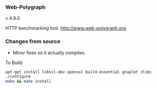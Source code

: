 ### Web-Polygraph

v 4.9.0

HTTP benchmarking tool. http://www.web-polygraph.org

### Changes from source

* Minor fixes so it actually compiles

To Build

```sh
apt-get install libssl-dev openssl build-essential gnuplot zlibc
./configure
make && make install
```
